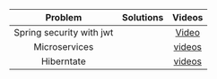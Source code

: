 Problem | Solutions | Videos 
| :---:   | :-: | :-: 
|Spring security with jwt | | [Video](https://www.youtube.com/watch?v=X80nJ5T7YpE)  | 
|Microservices|  |[videos](https://www.youtube.com/playlist?list=PLqq-6Pq4lTTaoaVoQVfRJPqvNTCjcTvJB)
|Hiberntate| |[videos](https://www.youtube.com/playlist?list=PL4AFF701184976B25)
